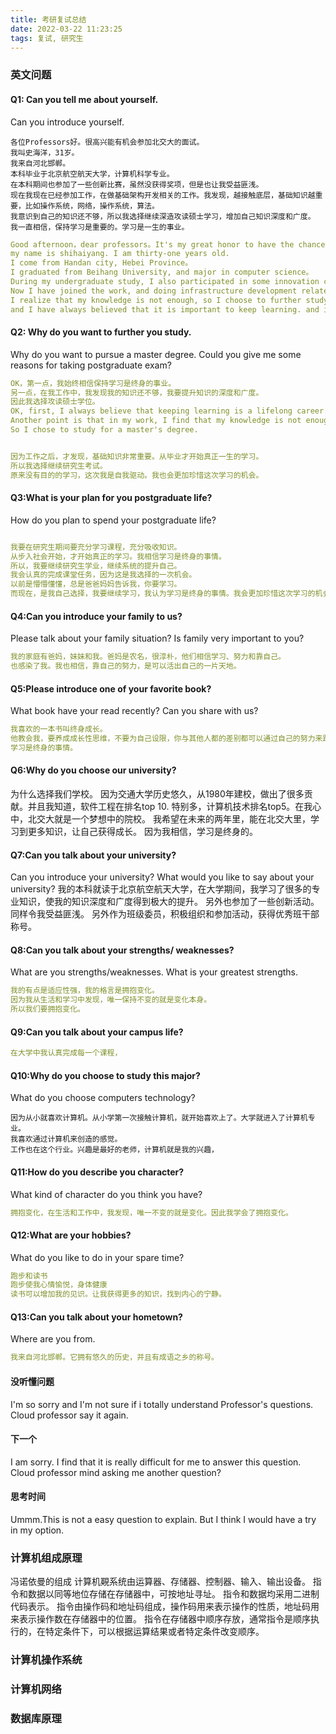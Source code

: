 ```yaml
---
title: 考研复试总结
date: 2022-03-22 11:23:25
tags: 复试, 研究生
---
```


### 英文问题

#### Q1: Can you tell me about yourself.
Can you introduce yourself.
```
各位Professors好。很高兴能有机会参加北交大的面试。
我叫史海洋，31岁。
我来自河北邯郸。
本科毕业于北京航空航天大学，计算机科学专业。
在本科期间也参加了一些创新比赛，虽然没获得奖项，但是也让我受益匪浅。
现在我现在已经参加工作，在做基础架构开发相关的工作。我发现，越接触底层，基础知识越重要，比如操作系统，网络，操作系统，算法。
我意识到自己的知识还不够，所以我选择继续深造攻读硕士学习，增加自己知识深度和广度。
我一直相信，保持学习是重要的。学习是一生的事业。
```
```yaml
Good afternoon，dear professors。It's my great honor to have the chance for this interview of Beijing Jiaotong University.
my name is shihaiyang. I am thirty-one years old.
I come from Handan city, Hebei Province。
I graduated from Beihang University, and major in computer science。
During my undergraduate study, I also participated in some innovation competitions, which benefited me a lot even though I didn't win any awards.
Now I have joined the work, and doing infrastructure development related work. I found that the more I got involved basic development, the more important the basic knowledge was, like computer systems, computer networks, data structures and algorithms.
I realize that my knowledge is not enough, so I choose to further study for a master's degree to increase the depth and breadth of my knowledge.
and I have always believed that it is important to keep learning. and i believe that Learning is a lifelong career.
```



#### Q2: Why do you want to further you study.
Why do you want to pursue a master degree.
Could you give me some reasons for taking postgraduate exam?

```yaml
OK，第一点，我始终相信保持学习是终身的事业。
另一点，在我工作中，我发现我的知识还不够，我要提升知识的深度和广度。
因此我选择攻读硕士学位。
OK, first, I always believe that keeping learning is a lifelong career.
Another point is that in my work, I find that my knowledge is not enough, I want to improve the depth and breadth of knowledge. 
So I chose to study for a master's degree.


因为工作之后，才发现，基础知识非常重要。从毕业才开始真正一生的学习。
所以我选择继续研究生考试。
原来没有目的的学习，这次我是自我驱动。我也会更加珍惜这次学习的机会。

```

#### Q3:What is your plan for you postgraduate life?
How do you plan to spend your postgraduate life?
```yaml

我要在研究生期间要充分学习课程，充分吸收知识。
从步入社会开始，才开始真正的学习。我相信学习是终身的事情。
所以，我要继续研究生学业，继续系统的提升自己。
我会认真的完成课堂任务，因为这是我选择的一次机会。
以前是懵懵懂懂，总是爸爸妈妈告诉我，你要学习。
而现在，是我自己选择，我要继续学习，我认为学习是终身的事情。我会更加珍惜这次学习的机会。这个环境。


```


#### Q4:Can you introduce your family to us?
Please talk about your family situation?
Is family very important to you?
```yaml
我的家庭有爸妈，妹妹和我。爸妈是农名，很淳朴，他们相信学习、努力和靠自己。
也感染了我。我也相信，靠自己的努力，是可以活出自己的一片天地。
```


#### Q5:Please introduce one of your favorite book?
What book have your read recently? Can you share with us?
```yaml
我喜欢的一本书叫终身成长。
他教会我，要养成成长性思维，不要为自己设限，你与其他人都的差别都可以通过自己的努力来跨越。
学习是终身的事情。
```

#### Q6:Why do you choose our university?
为什么选择我们学校。
因为交通大学历史悠久，从1980年建校，做出了很多贡献。并且我知道，软件工程在排名top 10.
特别多，计算机技术排名top5。在我心中，北交大就是一个梦想中的院校。
我希望在未来的两年里，能在北交大里，学习到更多知识，让自己获得成长。
因为我相信，学习是终身的。

#### Q7:Can you talk about your university?
Can you introduce your university?
What would you like to say about your university?
我的本科就读于北京航空航天大学，在大学期间，我学习了很多的专业知识，使我的知识深度和广度得到极大的提升。
另外也参加了一些创新活动。同样令我受益匪浅。
另外作为班级委员，积极组织和参加活动，获得优秀班干部称号。

#### Q8:Can you talk about your strengths/ weaknesses?
What are you strengths/weaknesses.
What is your greatest strengths.
```yaml
我的有点是适应性强，我的格言是拥抱变化。
因为我从生活和学习中发现，唯一保持不变的就是变化本身。
所以我们要拥抱变化。
```

#### Q9:Can you talk about your campus life?
```yaml
在大学中我认真完成每一个课程，
```


#### Q10:Why do you choose to study this major?
What do you choose computers technology?
```
因为从小就喜欢计算机。从小学第一次接触计算机，就开始喜欢上了。大学就进入了计算机专业。
我喜欢通过计算机来创造的感觉。
工作也在这个行业。兴趣是最好的老师，计算机就是我的兴趣，
```

#### Q11:How do you describe you character?
What kind of character do you think you have?
```yaml
拥抱变化，在生活和工作中，我发现，唯一不变的就是变化。因此我学会了拥抱变化。
```

#### Q12:What are your hobbies?
What do you like to do in your spare time?
```yaml
跑步和读书
跑步使我心情愉悦，身体健康
读书可以增加我的见识。让我获得更多的知识，找到内心的宁静。
```


#### Q13:Can you talk about your hometown?
Where are you from.
````yaml
我来自河北邯郸。它拥有悠久的历史，并且有成语之乡的称号。
````


#### 没听懂问题
I'm so sorry and I'm not sure if i totally understand Professor's questions.
Cloud professor say it again.

#### 下一个
I am sorry.
I find that it is really difficult for me to answer this question.
Cloud professor mind asking me another question?

#### 思考时间
Ummm.This is not a easy question to explain. But I think I would have a try in my option.



### 计算机组成原理

冯诺依曼的组成
计算机䚆系统由运算器、存储器、控制器、输入、输出设备。
指令和数据以同等地位存储在存储器中，可按地址寻址。
指令和数据均采用二进制代码表示。
指令由操作码和地址码组成，操作码用来表示操作的性质，地址码用来表示操作数在存储器中的位置。
指令在存储器中顺序存放，通常指令是顺序执行的，在特定条件下，可以根据运算结果或者特定条件改变顺序。




### 计算机操作系统





### 计算机网络



### 数据库原理